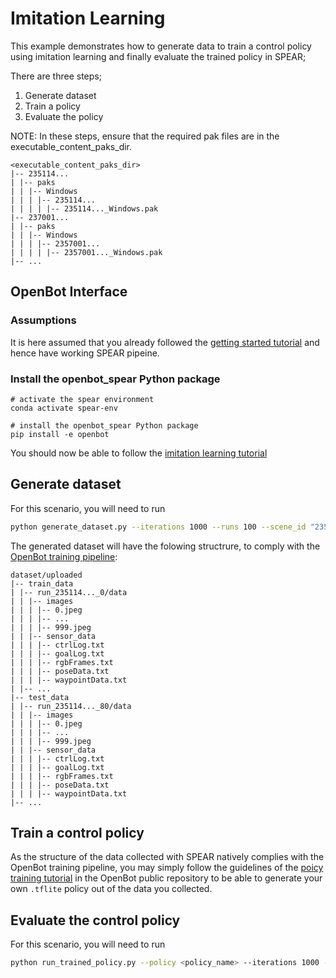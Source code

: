 # Imitation Learning

This example demonstrates how to generate data to train a control policy using imitation learning and finally evaluate the trained policy in SPEAR;

There are three steps;
1. Generate dataset
2. Train a policy 
3. Evaluate the policy

NOTE: In these steps, ensure that the required pak files are in the executable_content_paks_dir.

```
<executable_content_paks_dir>
|-- 235114...
| |-- paks
| | |-- Windows
| | | |-- 235114...
| | | | |-- 235114..._Windows.pak
|-- 237001...
| |-- paks
| | |-- Windows
| | | |-- 2357001...
| | | | |-- 2357001..._Windows.pak
|-- ...
```

## OpenBot Interface

### Assumptions

It is here assumed that you already followed the [getting started tutorial](https://github.com/isl-org/spear/blob/main/docs/getting_started.md) and hence have working SPEAR pipeine. 

### Install the openbot_spear Python package

```console
# activate the spear environment
conda activate spear-env

# install the openbot_spear Python package
pip install -e openbot
```
You should now be able to follow the [imitation learning tutorial](https://github.com/isl-org/spear/tree/main/examples/openbot/imitation_learning)

## Generate dataset

For this scenario, you will need to run

```bash
python generate_dataset.py --iterations 1000 --runs 100 --scene_id "235554..." "235576..." "235114..." 
```

The generated dataset will have the folowing structrure, to comply with the [OpenBot training pipeline](https://github.com/isl-org/OpenBot/tree/master/policy):

```
dataset/uploaded
|-- train_data
| |-- run_235114..._0/data
| | |-- images
| | | |-- 0.jpeg
| | | |-- ...
| | | |-- 999.jpeg
| | |-- sensor_data
| | | |-- ctrlLog.txt
| | | |-- goalLog.txt
| | | |-- rgbFrames.txt
| | | |-- poseData.txt
| | | |-- waypointData.txt
| |-- ...
|-- test_data
| |-- run_235114..._80/data
| | |-- images
| | | |-- 0.jpeg
| | | |-- ...
| | | |-- 999.jpeg
| | |-- sensor_data
| | | |-- ctrlLog.txt
| | | |-- goalLog.txt
| | | |-- rgbFrames.txt
| | | |-- poseData.txt
| | | |-- waypointData.txt
|-- ...
```

## Train a control policy

As the structure of the data collected with SPEAR natively complies with the OpenBot training pipeline, you may simply follow the guidelines of the [poicy training tutorial](https://github.com/isl-org/OpenBot/tree/master/policy#policy-training) in the OpenBot public repository to be able to generate your own `.tflite` policy out of the data you collected.

## Evaluate the control policy

For this scenario, you will need to run

```bash
python run_trained_policy.py --policy <policy_name> --iterations 1000 --runs 100 --scene_id "235554..." "235576..." "235114..." 
```


